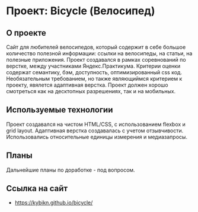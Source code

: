# Проект: Bicycle (Велосипед)
## О проекте ##

Сайт для любителей велосипедов, который содержит в себе большое количество полезной информации: ссылки на велосипеды, на статьи, на полезные приложения. Проект создавался в рамках соревнований по верстке, между участниками Яндекс.Практикума. Критерии оценки содержат семантику, бэм, доступность, оптимизированный css код. Необязательным требованием, но также являющиймся критерием к проекту, явялется адаптивная верстка. Проект должен хорошо смотреться как на десктопных разрешениях, так и на мобильных.

## Используемые технологии ##
Проект создавался на чистом HTML/CSS, с использованием flexbox и grid layout. Адаптивная верстка создавалась с учетом отзывчивости. Использовались относительные единицы измерения и медиазапросы.

## Планы ##

Дальнейшие планы по доработке - под вопросом.

## Ссылка на сайт ##

* https://kybikn.github.io/bicycle/
